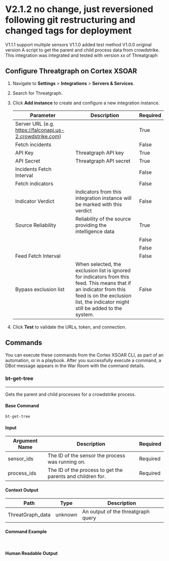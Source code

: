 # V2.1.2 no change, just reversioned following git restructuring and changed tags for deployment
V1.1.1 support multiple sensors
V1.1.0 added test method
V1.0.0 original version
A script to get the parent and child process data from crowdstrike.
This integration was integrated and tested with version xx of Threatgraph

## Configure Threatgraph on Cortex XSOAR

1. Navigate to **Settings** > **Integrations** > **Servers & Services**.
2. Search for Threatgraph.
3. Click **Add instance** to create and configure a new integration instance.

    | **Parameter** | **Description** | **Required** |
    | --- | --- | --- |
    | Server URL (e.g. https://falconapi.us-2.crowdstrike.com) |  | True |
    | Fetch incidents |  | False |
    | API Key | Threatgraph API key | True |
    | API Secret | Threatgraph API secret | True |
    | Incidents Fetch Interval |  | False |
    | Fetch indicators |  | False |
    | Indicator Verdict | Indicators from this integration instance will be marked with this verdict | False |
    | Source Reliability | Reliability of the source providing the intelligence data | True |
    |  |  | False |
    |  |  | False |
    | Feed Fetch Interval |  | False |
    | Bypass exclusion list | When selected, the exclusion list is ignored for indicators from this feed. This means that if an indicator from this feed is on the exclusion list, the indicator might still be added to the system. | False |

4. Click **Test** to validate the URLs, token, and connection.
## Commands
You can execute these commands from the Cortex XSOAR CLI, as part of an automation, or in a playbook.
After you successfully execute a command, a DBot message appears in the War Room with the command details.
### bt-get-tree
***
Gets the parent and child processes for a crowdstrike process.


#### Base Command

`bt-get-tree`
#### Input

| **Argument Name** | **Description** | **Required** |
| --- | --- | --- |
| sensor_ids | The ID of the sensor the process was running on. | Required | 
| process_ids | The ID of the process to get the parents and children for. | Required | 


#### Context Output

| **Path** | **Type** | **Description** |
| --- | --- | --- |
| ThreatGraph_data | unknown | An output of the threatgraph query | 


#### Command Example
``` ```

#### Human Readable Output


